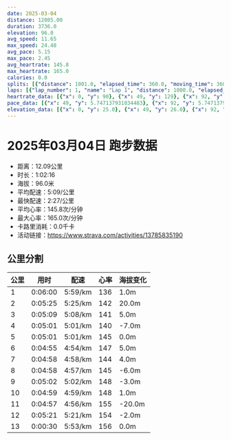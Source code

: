 ```yaml
---
date: 2025-03-04
distance: 12085.00
duration: 3736.0
elevation: 96.0
avg_speed: 11.65
max_speed: 24.48
avg_pace: 5.15
max_pace: 2.45
avg_heartrate: 145.8
max_heartrate: 165.0
calories: 0.0
splits: [{"distance": 1001.0, "elapsed_time": 360.0, "moving_time": 360.0, "average_speed": 2.78, "pace": 5.9952158273381295, "average_heartrate": 136.70391061452514, "elevation_difference": 1.0, "split_number": 1}, {"distance": 999.0, "elapsed_time": 325.0, "moving_time": 325.0, "average_speed": 3.07, "pace": 5.428892508143322, "average_heartrate": 142.47692307692307, "elevation_difference": 20.0, "split_number": 2}, {"distance": 1001.0, "elapsed_time": 313.0, "moving_time": 309.0, "average_speed": 3.24, "pace": 5.144043209876543, "average_heartrate": 141.3074433656958, "elevation_difference": 5.0, "split_number": 3}, {"distance": 1000.5, "elapsed_time": 301.0, "moving_time": 301.0, "average_speed": 3.32, "pace": 5.020090361445783, "average_heartrate": 140.56810631229237, "elevation_difference": -7.0, "split_number": 4}, {"distance": 1000.5, "elapsed_time": 301.0, "moving_time": 301.0, "average_speed": 3.32, "pace": 5.020090361445783, "average_heartrate": 145.19933554817277, "elevation_difference": 0.0, "split_number": 5}, {"distance": 999.5, "elapsed_time": 295.0, "moving_time": 295.0, "average_speed": 3.39, "pace": 4.916430678466076, "average_heartrate": 147.3593220338983, "elevation_difference": 5.0, "split_number": 6}, {"distance": 999.0, "elapsed_time": 298.0, "moving_time": 298.0, "average_speed": 3.35, "pace": 4.975134328358209, "average_heartrate": 144.89261744966444, "elevation_difference": 4.0, "split_number": 7}, {"distance": 1001.0, "elapsed_time": 298.0, "moving_time": 298.0, "average_speed": 3.36, "pace": 4.960327380952381, "average_heartrate": 145.1476510067114, "elevation_difference": -6.0, "split_number": 8}, {"distance": 1000.0, "elapsed_time": 302.0, "moving_time": 302.0, "average_speed": 3.31, "pace": 5.035256797583081, "average_heartrate": 148.0430463576159, "elevation_difference": -3.0, "split_number": 9}, {"distance": 999.5, "elapsed_time": 299.0, "moving_time": 299.0, "average_speed": 3.34, "pace": 4.9900299401197605, "average_heartrate": 148.2541806020067, "elevation_difference": 1.0, "split_number": 10}, {"distance": 1001.5, "elapsed_time": 297.0, "moving_time": 297.0, "average_speed": 3.37, "pace": 4.94560830860534, "average_heartrate": 155.73737373737373, "elevation_difference": -20.0, "split_number": 11}, {"distance": 997.5, "elapsed_time": 321.0, "moving_time": 321.0, "average_speed": 3.11, "pace": 5.359067524115756, "average_heartrate": 154.5264797507788, "elevation_difference": -2.0, "split_number": 12}, {"distance": 85.0, "elapsed_time": 30.0, "moving_time": 30.0, "average_speed": 2.83, "pace": 5.889293286219081, "average_heartrate": 156.63333333333333, "elevation_difference": 0.0, "split_number": 13}]
laps: [{"lap_number": 1, "name": "Lap 1", "distance": 1000.0, "elapsed_time": 357.0, "moving_time": 357.0, "average_speed": 2.8, "pace": 5.952392857142857, "average_heartrate": 133.22222222222223, "max_heartrate": 145, "start_date": "2025-03-04 19:39:17+00:00", "elevation_difference": 11.0}, {"lap_number": 2, "name": "Lap 2", "distance": 1000.0, "elapsed_time": 326.0, "moving_time": 326.0, "average_speed": 3.07, "pace": 5.428892508143322, "average_heartrate": 143.0, "max_heartrate": 155, "start_date": "2025-03-04 19:45:16+00:00", "elevation_difference": 20.0}, {"lap_number": 3, "name": "Lap 3", "distance": 1000.0, "elapsed_time": 312.0, "moving_time": 312.0, "average_speed": 3.21, "pace": 5.192118380062305, "average_heartrate": 141.125, "max_heartrate": 149, "start_date": "2025-03-04 19:50:42+00:00", "elevation_difference": 9.0}, {"lap_number": 4, "name": "Lap 4", "distance": 1000.0, "elapsed_time": 300.0, "moving_time": 300.0, "average_speed": 3.33, "pace": 5.005015015015014, "average_heartrate": 140.88888888888889, "max_heartrate": 148, "start_date": "2025-03-04 19:55:55+00:00", "elevation_difference": 3.0}, {"lap_number": 5, "name": "Lap 5", "distance": 1000.0, "elapsed_time": 300.0, "moving_time": 300.0, "average_speed": 3.33, "pace": 5.005015015015014, "average_heartrate": 144.875, "max_heartrate": 152, "start_date": "2025-03-04 20:00:56+00:00", "elevation_difference": 8.0}, {"lap_number": 6, "name": "Lap 6", "distance": 1000.0, "elapsed_time": 295.0, "moving_time": 295.0, "average_speed": 3.39, "pace": 4.916430678466076, "average_heartrate": 147.25, "max_heartrate": 153, "start_date": "2025-03-04 20:05:57+00:00", "elevation_difference": 10.0}, {"lap_number": 7, "name": "Lap 7", "distance": 1000.0, "elapsed_time": 298.0, "moving_time": 298.0, "average_speed": 3.36, "pace": 4.960327380952381, "average_heartrate": 144.5, "max_heartrate": 150, "start_date": "2025-03-04 20:10:52+00:00", "elevation_difference": 9.0}, {"lap_number": 8, "name": "Lap 8", "distance": 1000.0, "elapsed_time": 297.0, "moving_time": 297.0, "average_speed": 3.37, "pace": 4.94560830860534, "average_heartrate": 145.55555555555554, "max_heartrate": 152, "start_date": "2025-03-04 20:15:50+00:00", "elevation_difference": 3.0}, {"lap_number": 9, "name": "Lap 9", "distance": 1000.0, "elapsed_time": 302.0, "moving_time": 302.0, "average_speed": 3.31, "pace": 5.035256797583081, "average_heartrate": 147.75, "max_heartrate": 151, "start_date": "2025-03-04 20:20:48+00:00", "elevation_difference": 6.0}, {"lap_number": 10, "name": "Lap 10", "distance": 1000.0, "elapsed_time": 299.0, "moving_time": 299.0, "average_speed": 3.34, "pace": 4.9900299401197605, "average_heartrate": 148.75, "max_heartrate": 152, "start_date": "2025-03-04 20:25:50+00:00", "elevation_difference": 9.0}, {"lap_number": 11, "name": "Lap 11", "distance": 1000.0, "elapsed_time": 296.0, "moving_time": 296.0, "average_speed": 3.38, "pace": 4.930976331360947, "average_heartrate": 155.125, "max_heartrate": 164, "start_date": "2025-03-04 20:30:49+00:00", "elevation_difference": 0.0}, {"lap_number": 12, "name": "Lap 12", "distance": 1000.0, "elapsed_time": 321.0, "moving_time": 321.0, "average_speed": 3.12, "pace": 5.341891025641025, "average_heartrate": 154.66666666666666, "max_heartrate": 159, "start_date": "2025-03-04 20:35:46+00:00", "elevation_difference": 10.0}, {"lap_number": 13, "name": "Lap 13", "distance": 85.7, "elapsed_time": 31.0, "moving_time": 31.0, "average_speed": 2.76, "pace": 6.038659420289855, "average_heartrate": 145.8, "max_heartrate": 165.0, "start_date": "2025-03-04 20:41:07+00:00", "elevation_difference": 0.0}]
heartrate_data: [{"x": 0, "y": 90}, {"x": 49, "y": 129}, {"x": 92, "y": 140}, {"x": 131, "y": 144}, {"x": 184, "y": 136}, {"x": 228, "y": 141}, {"x": 271, "y": 145}, {"x": 310, "y": 140}, {"x": 349, "y": 134}, {"x": 388, "y": 132}, {"x": 429, "y": 140}, {"x": 467, "y": 138}, {"x": 506, "y": 142}, {"x": 545, "y": 139}, {"x": 585, "y": 151}, {"x": 626, "y": 155}, {"x": 665, "y": 147}, {"x": 703, "y": 145}, {"x": 742, "y": 143}, {"x": 779, "y": 142}, {"x": 816, "y": 137}, {"x": 854, "y": 139}, {"x": 891, "y": 135}, {"x": 929, "y": 139}, {"x": 967, "y": 149}, {"x": 1007, "y": 142}, {"x": 1043, "y": 148}, {"x": 1078, "y": 145}, {"x": 1114, "y": 136}, {"x": 1150, "y": 139}, {"x": 1186, "y": 136}, {"x": 1223, "y": 143}, {"x": 1260, "y": 139}, {"x": 1296, "y": 140}, {"x": 1333, "y": 146}, {"x": 1371, "y": 146}, {"x": 1408, "y": 152}, {"x": 1444, "y": 149}, {"x": 1480, "y": 142}, {"x": 1515, "y": 141}, {"x": 1550, "y": 141}, {"x": 1587, "y": 142}, {"x": 1624, "y": 141}, {"x": 1660, "y": 142}, {"x": 1696, "y": 147}, {"x": 1732, "y": 147}, {"x": 1769, "y": 150}, {"x": 1805, "y": 153}, {"x": 1840, "y": 150}, {"x": 1874, "y": 148}, {"x": 1908, "y": 144}, {"x": 1944, "y": 143}, {"x": 1980, "y": 140}, {"x": 2016, "y": 144}, {"x": 2052, "y": 141}, {"x": 2088, "y": 144}, {"x": 2126, "y": 150}, {"x": 2162, "y": 150}, {"x": 2197, "y": 152}, {"x": 2232, "y": 151}, {"x": 2267, "y": 144}, {"x": 2303, "y": 143}, {"x": 2340, "y": 141}, {"x": 2376, "y": 143}, {"x": 2412, "y": 146}, {"x": 2448, "y": 145}, {"x": 2486, "y": 145}, {"x": 2522, "y": 148}, {"x": 2560, "y": 151}, {"x": 2597, "y": 150}, {"x": 2633, "y": 148}, {"x": 2668, "y": 145}, {"x": 2704, "y": 147}, {"x": 2741, "y": 147}, {"x": 2778, "y": 146}, {"x": 2815, "y": 146}, {"x": 2852, "y": 148}, {"x": 2889, "y": 152}, {"x": 2926, "y": 150}, {"x": 2962, "y": 151}, {"x": 2997, "y": 150}, {"x": 3030, "y": 147}, {"x": 3067, "y": 146}, {"x": 3109, "y": 144}, {"x": 3143, "y": 146}, {"x": 3180, "y": 148}, {"x": 3215, "y": 154}, {"x": 3248, "y": 162}, {"x": 3284, "y": 164}, {"x": 3320, "y": 160}, {"x": 3357, "y": 163}, {"x": 3391, "y": 157}, {"x": 3426, "y": 155}, {"x": 3463, "y": 148}, {"x": 3499, "y": 146}, {"x": 3536, "y": 154}, {"x": 3589, "y": 157}, {"x": 3630, "y": 159}, {"x": 3667, "y": 157}, {"x": 3703, "y": 159}]
pace_data: [{"x": 49, "y": 5.747137931034483}, {"x": 92, "y": 5.747137931034483}, {"x": 131, "y": 5.376354838709677}, {"x": 184, "y": 5.952392857142857}, {"x": 228, "y": 4.385973684210526}, {"x": 271, "y": 5.952392857142857}, {"x": 310, "y": 5.376354838709677}, {"x": 349, "y": 5.952392857142857}, {"x": 388, "y": 5.376354838709677}, {"x": 429, "y": 7.575772727272726}, {"x": 467, "y": 4.901970588235294}, {"x": 506, "y": 5.208343749999999}, {"x": 545, "y": 5.5555666666666665}, {"x": 585, "y": 5.208343749999999}, {"x": 626, "y": 5.5555666666666665}, {"x": 665, "y": 4.504513513513513}, {"x": 703, "y": 7.936523809523808}, {"x": 742, "y": 5.208343749999999}, {"x": 779, "y": 5.208343749999999}, {"x": 816, "y": 4.761914285714285}, {"x": 854, "y": 5.050515151515151}, {"x": 891, "y": 5.050515151515151}, {"x": 929, "y": 5.208343749999999}, {"x": 967, "y": 5.376354838709677}, {"x": 1007, "y": 5.376354838709677}, {"x": 1043, "y": 4.761914285714285}, {"x": 1078, "y": 4.761914285714285}, {"x": 1114, "y": 4.901970588235294}, {"x": 1150, "y": 4.901970588235294}, {"x": 1186, "y": 5.208343749999999}, {"x": 1223, "y": 5.376354838709677}, {"x": 1260, "y": 5.050515151515151}, {"x": 1296, "y": 4.901970588235294}, {"x": 1333, "y": 5.208343749999999}, {"x": 1371, "y": 5.5555666666666665}, {"x": 1408, "y": 5.050515151515151}, {"x": 1444, "y": 4.901970588235294}, {"x": 1480, "y": 4.901970588235294}, {"x": 1515, "y": 5.050515151515151}, {"x": 1550, "y": 4.901970588235294}, {"x": 1587, "y": 5.376354838709677}, {"x": 1624, "y": 5.050515151515151}, {"x": 1660, "y": 4.901970588235294}, {"x": 1696, "y": 5.376354838709677}, {"x": 1732, "y": 5.050515151515151}, {"x": 1769, "y": 4.901970588235294}, {"x": 1805, "y": 5.050515151515151}, {"x": 1840, "y": 4.901970588235294}, {"x": 1874, "y": 4.901970588235294}, {"x": 1908, "y": 4.504513513513513}, {"x": 1944, "y": 5.050515151515151}, {"x": 1980, "y": 5.050515151515151}, {"x": 2016, "y": 5.050515151515151}, {"x": 2052, "y": 4.761914285714285}, {"x": 2088, "y": 5.376354838709677}, {"x": 2126, "y": 5.050515151515151}, {"x": 2162, "y": 5.208343749999999}, {"x": 2197, "y": 4.629638888888889}, {"x": 2232, "y": 4.629638888888889}, {"x": 2267, "y": 4.901970588235294}, {"x": 2303, "y": 4.761914285714285}, {"x": 2340, "y": 5.208343749999999}, {"x": 2376, "y": 5.050515151515151}, {"x": 2412, "y": 4.761914285714285}, {"x": 2448, "y": 5.050515151515151}, {"x": 2486, "y": 5.208343749999999}, {"x": 2522, "y": 5.050515151515151}, {"x": 2560, "y": 5.376354838709677}, {"x": 2597, "y": 5.208343749999999}, {"x": 2633, "y": 4.761914285714285}, {"x": 2668, "y": 4.761914285714285}, {"x": 2704, "y": 5.208343749999999}, {"x": 2741, "y": 4.901970588235294}, {"x": 2778, "y": 5.208343749999999}, {"x": 2815, "y": 5.050515151515151}, {"x": 2852, "y": 5.050515151515151}, {"x": 2889, "y": 5.050515151515151}, {"x": 2926, "y": 5.208343749999999}, {"x": 2962, "y": 5.050515151515151}, {"x": 2997, "y": 5.050515151515151}, {"x": 3030, "y": 4.629638888888889}, {"x": 3067, "y": 5.208343749999999}, {"x": 3109, "y": 8.33335}, {"x": 3143, "y": 5.5555666666666665}, {"x": 3180, "y": 4.761914285714285}, {"x": 3215, "y": 4.629638888888889}, {"x": 3248, "y": 4.504513513513513}, {"x": 3284, "y": 4.901970588235294}, {"x": 3320, "y": 4.761914285714285}, {"x": 3357, "y": 4.629638888888889}, {"x": 3391, "y": 4.761914285714285}, {"x": 3426, "y": 4.901970588235294}, {"x": 3463, "y": 5.376354838709677}, {"x": 3499, "y": 4.629638888888889}, {"x": 3536, "y": 4.761914285714285}, {"x": 3589, "y": 5.208343749999999}, {"x": 3630, "y": 4.385973684210526}, {"x": 3667, "y": 5.050515151515151}, {"x": 3703, "y": 5.050515151515151}]
elevation_data: [{"x": 0, "y": 25.0}, {"x": 49, "y": 26.0}, {"x": 92, "y": 27.0}, {"x": 131, "y": 27.0}, {"x": 184, "y": 18.0}, {"x": 228, "y": 26.0}, {"x": 271, "y": 26.0}, {"x": 310, "y": 26.0}, {"x": 349, "y": 27.0}, {"x": 388, "y": 27.0}, {"x": 429, "y": 28.0}, {"x": 467, "y": 29.0}, {"x": 506, "y": 31.0}, {"x": 545, "y": 33.0}, {"x": 585, "y": 39.0}, {"x": 626, "y": 45.0}, {"x": 665, "y": 45.0}, {"x": 703, "y": 47.0}, {"x": 742, "y": 46.0}, {"x": 779, "y": 46.0}, {"x": 816, "y": 45.0}, {"x": 854, "y": 44.0}, {"x": 891, "y": 44.0}, {"x": 929, "y": 45.0}, {"x": 967, "y": 49.0}, {"x": 1007, "y": 51.0}, {"x": 1043, "y": 54.0}, {"x": 1078, "y": 52.0}, {"x": 1114, "y": 50.0}, {"x": 1150, "y": 48.0}, {"x": 1186, "y": 46.0}, {"x": 1223, "y": 46.0}, {"x": 1260, "y": 45.0}, {"x": 1296, "y": 44.0}, {"x": 1333, "y": 46.0}, {"x": 1371, "y": 49.0}, {"x": 1408, "y": 51.0}, {"x": 1444, "y": 52.0}, {"x": 1480, "y": 50.0}, {"x": 1515, "y": 48.0}, {"x": 1550, "y": 45.0}, {"x": 1587, "y": 45.0}, {"x": 1624, "y": 44.0}, {"x": 1660, "y": 44.0}, {"x": 1696, "y": 45.0}, {"x": 1732, "y": 47.0}, {"x": 1769, "y": 50.0}, {"x": 1805, "y": 53.0}, {"x": 1840, "y": 52.0}, {"x": 1874, "y": 50.0}, {"x": 1908, "y": 48.0}, {"x": 1944, "y": 47.0}, {"x": 1980, "y": 46.0}, {"x": 2016, "y": 45.0}, {"x": 2052, "y": 44.0}, {"x": 2088, "y": 45.0}, {"x": 2126, "y": 49.0}, {"x": 2162, "y": 51.0}, {"x": 2197, "y": 53.0}, {"x": 2232, "y": 51.0}, {"x": 2267, "y": 50.0}, {"x": 2303, "y": 47.0}, {"x": 2340, "y": 46.0}, {"x": 2376, "y": 46.0}, {"x": 2412, "y": 44.0}, {"x": 2448, "y": 44.0}, {"x": 2486, "y": 47.0}, {"x": 2522, "y": 49.0}, {"x": 2560, "y": 53.0}, {"x": 2597, "y": 52.0}, {"x": 2633, "y": 50.0}, {"x": 2668, "y": 49.0}, {"x": 2704, "y": 46.0}, {"x": 2741, "y": 46.0}, {"x": 2778, "y": 46.0}, {"x": 2815, "y": 45.0}, {"x": 2852, "y": 45.0}, {"x": 2889, "y": 48.0}, {"x": 2926, "y": 50.0}, {"x": 2962, "y": 53.0}, {"x": 2997, "y": 51.0}, {"x": 3030, "y": 49.0}, {"x": 3067, "y": 46.0}, {"x": 3109, "y": 45.0}, {"x": 3143, "y": 44.0}, {"x": 3180, "y": 44.0}, {"x": 3215, "y": 40.0}, {"x": 3248, "y": 33.0}, {"x": 3284, "y": 30.0}, {"x": 3320, "y": 28.0}, {"x": 3357, "y": 26.0}, {"x": 3391, "y": 25.0}, {"x": 3426, "y": 24.0}, {"x": 3463, "y": 25.0}, {"x": 3499, "y": 25.0}, {"x": 3536, "y": 26.0}, {"x": 3589, "y": 18.0}, {"x": 3630, "y": 26.0}, {"x": 3667, "y": 25.0}, {"x": 3703, "y": 23.0}]
---
```


# 2025年03月04日 跑步数据

- 距离：12.09公里
- 时长：1:02:16
- 海拔：96.0米
- 平均配速：5:09/公里
- 最快配速：2:27/公里
- 平均心率：145.8次/分钟
- 最大心率：165.0次/分钟
- 卡路里消耗：0.0千卡
- 活动链接：https://www.strava.com/activities/13785835190

## 公里分割

| 公里 | 用时 | 配速 | 心率 | 海拔变化 |
|------|------|------|------|------|
| 1 | 0:06:00 | 5:59/km | 136 | 1.0m |
| 2 | 0:05:25 | 5:25/km | 142 | 20.0m |
| 3 | 0:05:09 | 5:08/km | 141 | 5.0m |
| 4 | 0:05:01 | 5:01/km | 140 | -7.0m |
| 5 | 0:05:01 | 5:01/km | 145 | 0.0m |
| 6 | 0:04:55 | 4:54/km | 147 | 5.0m |
| 7 | 0:04:58 | 4:58/km | 144 | 4.0m |
| 8 | 0:04:58 | 4:57/km | 145 | -6.0m |
| 9 | 0:05:02 | 5:02/km | 148 | -3.0m |
| 10 | 0:04:59 | 4:59/km | 148 | 1.0m |
| 11 | 0:04:57 | 4:56/km | 155 | -20.0m |
| 12 | 0:05:21 | 5:21/km | 154 | -2.0m |
| 13 | 0:00:30 | 5:53/km | 156 | 0.0m |

